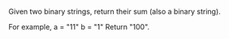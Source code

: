 Given two binary strings, return their sum (also a binary string).

For example,
a = "11"
b = "1"
Return "100".
